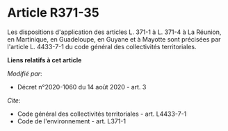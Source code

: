 # Article R371-35

Les dispositions d'application des articles L. 371-1 à L. 371-4 à La Réunion, en Martinique, en Guadeloupe, en Guyane et à
Mayotte sont précisées par l'article L. 4433-7-1 du code général des collectivités territoriales.

**Liens relatifs à cet article**

_Modifié par_:

  - Décret n°2020-1060 du 14 août 2020 - art. 3

_Cite_:

  - Code général des collectivités territoriales - art. L4433-7-1
  - Code de l'environnement - art. L371-1
